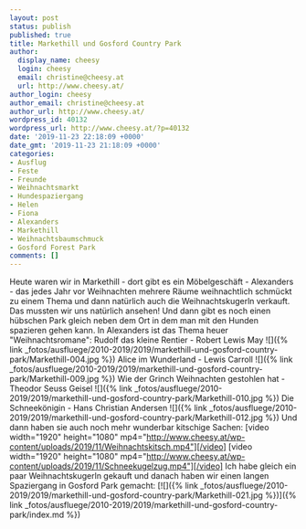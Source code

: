 ```yaml
---
layout: post
status: publish
published: true
title: Markethill und Gosford Country Park
author:
  display_name: cheesy
  login: cheesy
  email: christine@cheesy.at
  url: http://www.cheesy.at/
author_login: cheesy
author_email: christine@cheesy.at
author_url: http://www.cheesy.at/
wordpress_id: 40132
wordpress_url: http://www.cheesy.at/?p=40132
date: '2019-11-23 22:18:09 +0000'
date_gmt: '2019-11-23 21:18:09 +0000'
categories:
- Ausflug
- Feste
- Freunde
- Weihnachtsmarkt
- Hundespaziergang
- Helen
- Fiona
- Alexanders
- Markethill
- Weihnachtsbaumschmuck
- Gosford Forest Park
comments: []
---
```

Heute waren wir in Markethill - dort gibt es ein Möbelgeschäft - Alexanders - das jedes Jahr vor Weihnachten mehrere Räume weihnachtlich schmückt zu einem Thema und dann natürlich auch die Weihnachtskugerln verkauft. Das mussten wir uns natürlich ansehen! Und dann gibt es noch einen hübschen Park gleich neben dem Ort in dem man mit den Hunden spazieren gehen kann.
In Alexanders ist das Thema heuer "Weihnachtsromane":
Rudolf das kleine Rentier - Robert Lewis May
 ![]({% link _fotos/ausfluege/2010-2019/2019/markethill-und-gosford-country-park/Markethill-004.jpg %})
Alice im Wunderland - Lewis Carroll
 ![]({% link _fotos/ausfluege/2010-2019/2019/markethill-und-gosford-country-park/Markethill-009.jpg %})
Wie der Grinch Weihnachten gestohlen hat - Theodor Seuss Geisel
 ![]({% link _fotos/ausfluege/2010-2019/2019/markethill-und-gosford-country-park/Markethill-010.jpg %})
Die Schneekönigin - Hans Christian Andersen
 ![]({% link _fotos/ausfluege/2010-2019/2019/markethill-und-gosford-country-park/Markethill-012.jpg %})
Und dann haben sie auch noch mehr wunderbar kitschige Sachen:
[video width="1920" height="1080" mp4="http://www.cheesy.at/wp-content/uploads/2019/11/Weihnachtskitsch.mp4"][/video]
[video width="1920" height="1080" mp4="http://www.cheesy.at/wp-content/uploads/2019/11/Schneekugelzug.mp4"][/video]
Ich habe gleich ein paar Weihnachtskugerln gekauft und danach haben wir einen langen Spaziergang in Gosford Park gemacht:
[![]({% link _fotos/ausfluege/2010-2019/2019/markethill-und-gosford-country-park/Markethill-021.jpg %})]({% link _fotos/ausfluege/2010-2019/2019/markethill-und-gosford-country-park/index.md %})
